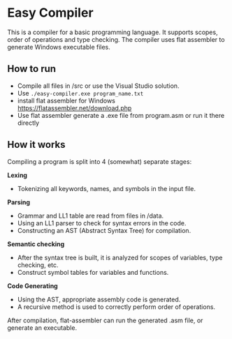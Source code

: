 # Easy Compiler

This is a compiler for a basic programming language. 
It supports scopes, order of operations and type checking.
The compiler uses flat assembler to generate Windows executable files.

## How to run
- Compile all files in /src or use the Visual Studio solution.
- Use `./easy-compiler.exe program_name.txt`
- install flat assembler for Windows https://flatassembler.net/download.php
- Use flat assembler generate a .exe file from program.asm or run it there directly

## How it works

Compiling a program is split into 4 (somewhat) separate stages:

**Lexing**
- Tokenizing all keywords, names, and symbols in the input file.

**Parsing** 
- Grammar and LL1 table are read from files in /data.
- Using an LL1 parser to check for syntax errors in the code.
- Constructing an AST (Abstract Syntax Tree) for compilation.
 
**Semantic checking** 
- After the syntax tree is built, it is analyzed for scopes of variables, type checking, etc.
- Construct symbol tables for variables and functions.
 
**Code Generating**
- Using the AST, appropriate assembly code is generated.
- A recursive method is used to correctly perform order of operations.
	
After compilation, flat-assembler can run the generated .asm file, or generate an executable.